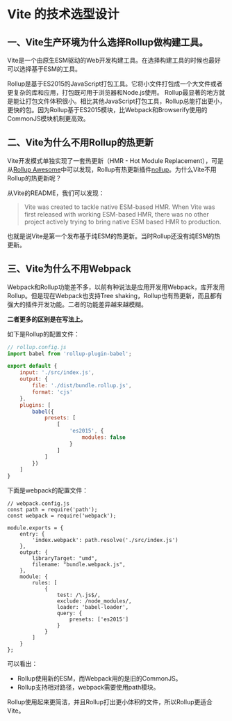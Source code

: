 # Vite 的技术选型设计
## 一、Vite生产环境为什么选择Rollup做构建工具。

Vite是一个由原生ESM驱动的Web开发构建工具。在选择构建工具的时候也最好可以选择基于ESM的工具。

Rollup是基于ES2015的JavaScript打包工具。它将小文件打包成一个大文件或者更复杂的库和应用，打包既可用于浏览器和Node.js使用。 Rollup最显著的地方就是能让打包文件体积很小。相比其他JavaScript打包工具，Rollup总能打出更小，更快的包。因为Rollup基于ES2015模块，比Webpack和Browserify使用的CommonJS模块机制更高效。

## 二、Vite为什么不用Rollup的热更新

Vite开发模式单独实现了一套热更新（HMR - Hot Module Replacement），可是从[Rollup Awesome](https://link.zhihu.com/?target=https%3A//github.com/rollup/awesome)中可以发现，Rollup有热更新插件[nollup](https://link.zhihu.com/?target=https%3A//github.com/PepsRyuu/nollup)。为什么Vite不用Rollup的热更新呢？

从Vite的README，我们可以发现：

> Vite was created to tackle native ESM-based HMR. When Vite was first released with working ESM-based HMR, there was no other project actively trying to bring native ESM based HMR to production.

也就是说Vite是第一个发布基于纯ESM的热更新。当时Rollup还没有纯ESM的热更新。

## 三、Vite为什么不用Webpack

Webpack和Rollup功能差不多，以前有种说法是应用开发用Webpack，库开发用Rollup。但是现在Webpack也支持Tree shaking，Rollup也有热更新，而且都有强大的插件开发功能。二者的功能差异越来越模糊。

**二者更多的区别是在写法上。**

如下是Rollup的配置文件：

```js
// rollup.config.js
import babel from 'rollup-plugin-babel';

export default {
    input: './src/index.js',
    output: {
        file: './dist/bundle.rollup.js',
        format: 'cjs'
    },
    plugins: [
        babel({
            presets: [
                [
                    'es2015', {
                        modules: false
                    }
                ]
            ]
        })
    ]
}
```

下面是webpack的配置文件：

```text
// webpack.config.js
const path = require('path');
const webpack = require('webpack');

module.exports = {
    entry: {
        'index.webpack': path.resolve('./src/index.js')
    },
    output: {
        libraryTarget: "umd",
        filename: "bundle.webpack.js",
    },
    module: {
        rules: [
            {
                test: /\.js$/,
                exclude: /node_modules/,
                loader: 'babel-loader',
                query: {
                    presets: ['es2015']
                }
            }
        ]
    }
};
```

可以看出：

- Rollup使用新的ESM，而Webpack用的是旧的CommonJS。
- Rollup支持相对路径，webpack需要使用path模块。

Rollup使用起来更简洁，并且Rollup打出更小体积的文件，所以Rollup更适合Vite。
